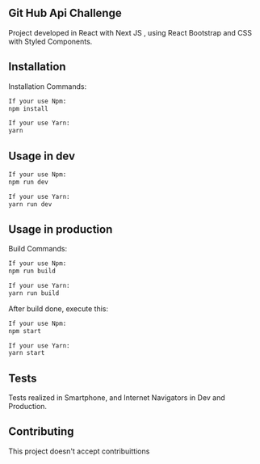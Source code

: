 ## Git Hub Api Challenge

Project developed in React with Next JS , using React Bootstrap and CSS with Styled Components.

## Installation

Installation Commands:

```python
If your use Npm:
npm install
```
```python
If your use Yarn:
yarn
```

## Usage in dev

```python
If your use Npm:
npm run dev
```
```python
If your use Yarn:
yarn run dev
```
## Usage in production

Build Commands:
```python
If your use Npm:
npm run build
```
```python
If your use Yarn:
yarn run build
```
After build done, execute this:
```python
If your use Npm:
npm start
```
```python
If your use Yarn:
yarn start
```
## Tests
Tests realized in Smartphone, and Internet Navigators in Dev and Production.

## Contributing
This project doesn't accept contribuittions


